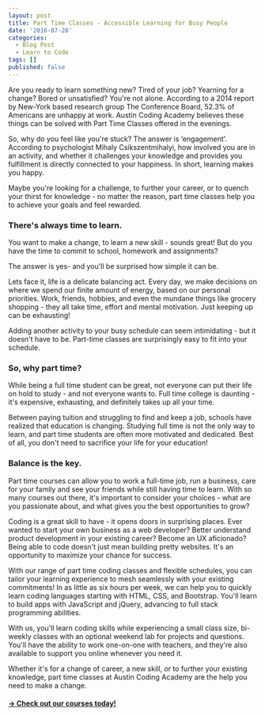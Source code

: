 ```yaml
---
layout: post
title: Part Time Classes - Accessible Learning for Busy People
date: '2016-07-28'
categories:
  - Blog Post
  - Learn to Code
tags: []
published: false
---
```


Are you ready to learn something new? Tired of your job? Yearning for a change? Bored or unsatisfied? You're not alone. According to a 2014 report by New-York based research group The Conference Board, 52.3% of Americans are unhappy at work.  Austin Coding Academy believes these things can be solved with Part Time Classes offered in the evenings.

So, why do you feel like you're stuck? The answer is ‘engagement'. According to psychologist Mihaly Csikszentmihalyi, how involved you are in an activity, and whether it challenges your knowledge and provides you fulfillment is directly connected to your happiness. In short, learning makes you happy.

Maybe you're looking for a challenge, to further your career, or to quench your thirst for knowledge - no matter the reason, part time classes help you to achieve your goals and feel rewarded.



### There's always time to learn.





You want to make a change, to learn a new skill - sounds great! But do you have the time to commit to school, homework and assignments?

The answer is yes- and you'll be surprised how simple it can be.

Lets face it, life is a delicate balancing act. Every day, we make decisions on where we spend our finite amount of energy, based on our personal priorities. Work, friends, hobbies, and even the mundane things like grocery shopping - they all take time, effort and mental motivation. Just keeping up can be exhausting!

Adding another activity to your busy schedule can seem intimidating - but it doesn't have to be. Part-time classes are surprisingly easy to fit into your schedule.

### So, why part time?





While being a full time student can be great, not everyone can put their life on hold to study - and not everyone wants to. Full time college is daunting - it's expensive, exhausting, and definitely takes up all your time.

Between paying tuition and struggling to find and keep a job, schools have realized that education is changing. Studying full time is not the only way to learn, and part time students are often more motivated and dedicated. Best of all, you don't need to sacrifice your life for your education!

### Balance is the key.





Part time courses can allow you to work a full-time job, run a business, care for your family and see your friends while still having time to learn. With so many courses out there, it's important to consider your choices - what are you passionate about, and what gives you the best opportunities to grow?

Coding is a great skill to have - it opens doors in surprising places. Ever wanted to start your own business as a web developer? Better understand product development in your existing career? Become an UX aficionado? Being able to code doesn't just mean building pretty websites. It's an opportunity to maximize your chance for success.

With our range of part time coding classes and flexible schedules, you can tailor your learning experience to mesh seamlessly with your existing commitments! In as little as six hours per week, we can help you to quickly learn coding languages starting with HTML, CSS, and Bootstrap. You'll learn to build apps with JavaScript and jQuery, advancing to full stack programming abilities.

With us, you'll learn coding skills while experiencing a small class size, bi-weekly classes with an optional weekend lab for projects and questions. You'll have the ability to work one-on-one with teachers, and they're also available to support you online whenever you need it.

Whether it's for a change of career, a new skill, or to further your existing knowledge, part time classes at Austin Coding Academy are the help you need to make a change.
<!-- DEAD LINK BELOW-->

#### [→ Check out our courses today!](//www.austincodingacademy.com/our-curriculum/?utm_source=Blog&utm_medium=Website%20Clicks&utm_campaign=PartTimeLearningBlog)
